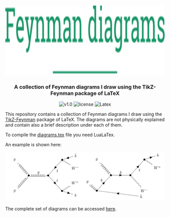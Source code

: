 <p align="center"><img src="https://github.com/JustWhit3/latex-feynman-diagrams/blob/main/img/logo.svg" height=220></p>

<h3 align="center">A collection of Feynman diagrams I draw using the TikZ-Feynman package of LaTeX</h3>
<p align="center">
    <img title="v1.0" alt="v1.0" src="https://img.shields.io/badge/version-v1.0-informational?style=flat-square"
    <a href="LICENSE">
        <img title="MIT License" alt="license" src="https://img.shields.io/badge/license-MIT-informational?style=flat-square">
    </a>
	<img title="Latex" alt="Latex" src="https://img.shields.io/badge/Latex--informational?style=flat-square">
    </a>
</p>

This repository contains a collection of Feynman diagrams I draw using the [TikZ-Feynman](https://github.com/JP-Ellis/tikz-feynman) package of LaTeX. The diagrams are not physically explained and contain also a brief description under each of them.

To compile the [diagrams.tex](https://github.com/JustWhit3/latex-feynman-diagrams/blob/main/diagrams/diagrams.tex) file you need LuaLaTex.

An example is shown here:

<img src="https://github.com/JustWhit3/latex-feynman-diagrams/blob/main/img/example.png" >

The complete set of diagrams can be accessed [here](https://github.com/JustWhit3/latex-feynman-diagrams/blob/main/diagrams/diagrams.pdf).
